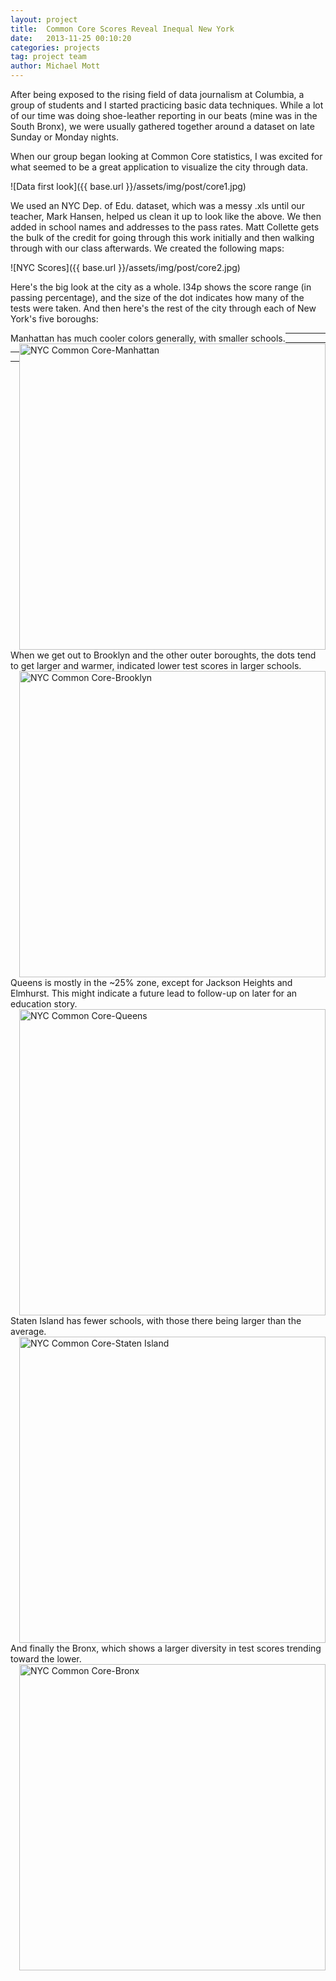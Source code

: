 ```yaml
---
layout: project
title:  Common Core Scores Reveal Inequal New York
date:   2013-11-25 00:10:20
categories: projects
tag: project team
author: Michael Mott
---
```


After being exposed to the rising field of data journalism at Columbia, a group of students and I started practicing basic data techniques. While a lot of our time was doing shoe-leather reporting in our beats (mine was in the South Bronx), we were usually gathered together around a dataset on late Sunday or Monday nights.

When our group began looking at Common Core statistics, I was excited for what seemed to be a great application to visualize the city through data. 

![Data first look]({{ base.url }}/assets/img/post/core1.jpg)

We used an NYC Dep. of Edu. dataset, which was a messy .xls until our teacher, Mark Hansen, helped us clean it up to look like the above. We then added in school names and addresses to the pass rates. Matt Collette gets the bulk of the credit for going through this work initially and then walking through with our class afterwards. We created the following maps:

![NYC Scores]({{ base.url }}/assets/img/post/core2.jpg)

Here's the big look at the city as a whole. l34p shows the score range (in passing percentage), and the size of the dot indicates how many of the tests were taken. And then here's the rest of the city through each of New York's five boroughs:

<div class="row">
<span class="span12" style="float:left;vertical-align:middle;">Manhattan has much cooler colors generally, with smaller schools.</span><span><img src="{{ base.url }}/assets/img/post/core3.jpg" alt="NYC Common Core-Manhattan" style="float:right" height="490"></span>
</div>

<hr />
<div class="row">
<span class="span12" style="float:left;vertical-align:middle;">When we get out to Brooklyn and the other outer boroughts, the dots tend to get larger and warmer, indicated lower test scores in larger schools.</span><span><img src="{{ base.url }}/assets/img/post/core4.jpg" alt="NYC Common Core-Brooklyn" style="float:right" height="490"/></span>
</div>

<hr />
<div class="row">
<span class="span12" style="float:left;vertical-align:middle;">Queens is mostly in the ~25% zone, except for Jackson Heights and Elmhurst. This might indicate a future lead to follow-up on later for an education story.</span><span><img src="{{ base.url }}/assets/img/post/core5.jpg" alt="NYC Common Core-Queens" style="float:right" height="490"/></span>
</div>

<hr />
<div class="row">
<span class="span12" style="float:left;vertical-align:middle;">Staten Island has fewer schools, with those there being larger than the average.</span><span><img src="{{ base.url }}/assets/img/post/core6.jpg" alt="NYC Common Core-Staten Island" style="float:right" height="490"/></span>
</div>

<hr />
<div class="row">
<span class="span12" style="float:left;vertical-align:middle;">And finally the Bronx, which shows a larger diversity in test scores trending toward the lower.</span><span><img src="{{ base.url }}/assets/img/post/core7.jpg" alt="NYC Common Core-Bronx" style="float:right" height="490"/></span>
</div>